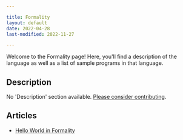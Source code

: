 ```yaml
---

title: Formality
layout: default
date: 2022-04-28
last-modified: 2022-11-27

---
```


Welcome to the Formality page! Here, you'll find a description of the language as well as a list of sample programs in that language.

## Description

No 'Description' section available. [Please consider contributing](https://github.com/TheRenegadeCoder/sample-programs-website).

## Articles

- [Hello World in Formality](https://sampleprograms.io/projects/hello-world/formality)